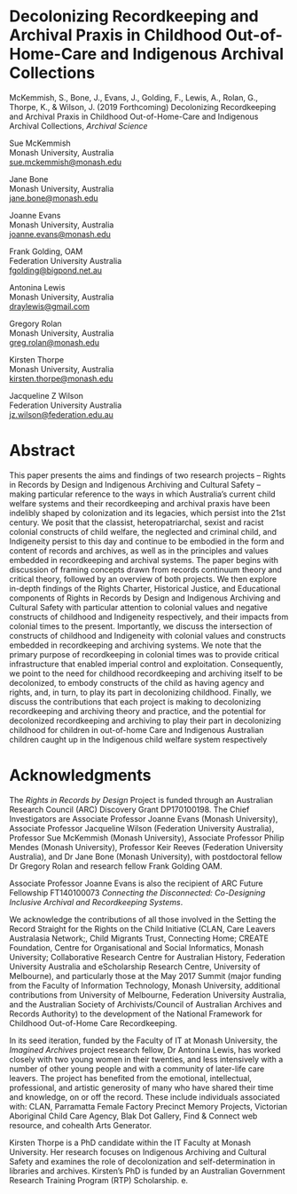 # Decolonizing Recordkeeping and Archival Praxis in Childhood Out-of-Home-Care and Indigenous Archival Collections

McKemmish, S., Bone, J., Evans, J., Golding, F., Lewis, A., Rolan, G., Thorpe, K., & Wilson, J. (2019 Forthcoming) Decolonizing Recordkeeping and Archival Praxis in Childhood Out-of-Home-Care and Indigenous Archival Collections, _Archival Science_

Sue McKemmish \
Monash University, Australia \
sue.mckemmish@monash.edu

Jane Bone \
Monash University, Australia \
jane.bone@monash.edu

Joanne Evans \
Monash University, Australia \
joanne.evans@monash.edu

Frank Golding, OAM \
Federation University Australia \
fgolding@bigpond.net.au 

Antonina Lewis \
Monash University, Australia \
draylewis@gmail.com

Gregory Rolan \
Monash University, Australia \
greg.rolan@monash.edu

Kirsten Thorpe \
Monash University, Australia \
kirsten.thorpe@monash.edu 

Jacqueline Z Wilson \
Federation University Australia \
jz.wilson@federation.edu.au 

# Abstract 

This paper presents the aims and findings of two research projects – Rights in Records by Design and Indigenous Archiving and Cultural Safety – making particular reference to the ways in which Australia’s current child welfare systems and their recordkeeping and archival praxis have been indelibly shaped by colonization and its legacies, which persist into the 21st century. We posit that the classist, heteropatriarchal, sexist and racist colonial constructs of child welfare, the neglected and criminal child, and Indigeneity persist to this day and continue to be embodied in the form and content of records and archives, as well as in the principles and values embedded in recordkeeping and archival systems. The paper begins with discussion of framing concepts drawn from records continuum theory and critical theory, followed by an overview of both projects. We then explore in-depth findings of the Rights Charter, Historical Justice, and Educational components of Rights in Records by Design and Indigenous Archiving and Cultural Safety with particular attention to colonial values and negative constructs of childhood and Indigeneity respectively, and their impacts from colonial times to the present. Importantly, we discuss the intersection of constructs of childhood and Indigeneity with colonial values and constructs embedded in recordkeeping and archiving systems. We note that the primary purpose of recordkeeping in colonial times was to provide critical infrastructure that enabled imperial control and exploitation. Consequently, we point to the need for childhood recordkeeping and archiving itself to be decolonized, to embody constructs of the child as having agency and rights, and, in turn, to play its part in decolonizing childhood. Finally, we discuss the contributions that each project is making to decolonizing recordkeeping and archiving theory and practice, and the potential for decolonized recordkeeping and archiving to play their part in decolonizing childhood for children in out-of-home Care and Indigenous Australian children caught up in the Indigenous child welfare system respectively

# Acknowledgments

The _Rights in Records by Design_ Project is funded through an Australian Research Council (ARC) Discovery Grant DP170100198. The Chief Investigators are Associate Professor Joanne Evans (Monash University), Associate Professor Jacqueline Wilson (Federation University Australia), Professor Sue McKemmish (Monash University), Associate Professor Philip Mendes (Monash University), Professor Keir Reeves (Federation University Australia), and Dr Jane Bone (Monash University), with postdoctoral fellow Dr Gregory Rolan and research fellow Frank Golding OAM.

Associate Professor Joanne Evans is also the recipient of ARC Future Fellowship FT140100073 _Connecting the Disconnected: Co-Designing Inclusive Archival and Recordkeeping Systems_.

We acknowledge the contributions of all those involved in the Setting the Record Straight for the Rights on the Child Initiative (CLAN, Care Leavers Australasia Network;, Child Migrants Trust, Connecting Home; CREATE Foundation, Centre for Organisational and Social Informatics, Monash University; Collaborative Research Centre for Australian History, Federation University Australia and eScholarship Research Centre, University of Melbourne), and particularly those at the May 2017 Summit (major funding from the Faculty of Information Technology, Monash University, additional contributions from University of Melbourne, Federation University Australia, and the Australian Society of Archivists/Council of Australian Archives and Records Authority) to the development of the National Framework for Childhood Out-of-Home Care Recordkeeping.

In its seed iteration, funded by the Faculty of IT at Monash University, the _Imagined Archives_ project research fellow, Dr Antonina Lewis, has worked closely with two young women in their twenties, and less intensively with a number of other young people and with a community of later-life care leavers. The project has benefited from the emotional, intellectual, professional, and artistic generosity of many who have shared their time and knowledge, on or off the record. These include individuals associated with: CLAN, Parramatta Female Factory Precinct Memory Projects, Victorian Aboriginal Child Care Agency, Blak Dot Gallery, Find & Connect web resource, and cohealth Arts Generator.

Kirsten Thorpe is a PhD candidate within the IT Faculty at Monash University. Her research focuses on Indigenous Archiving and Cultural Safety and examines the role of decolonization and self-determination in libraries and archives. Kirsten’s PhD is funded by an Australian Government Research Training Program (RTP) Scholarship.
e.
